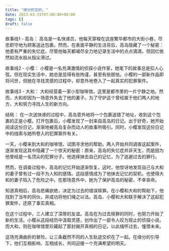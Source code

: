 ```yaml
---
title: "缘分的交织。"
date: 2023-03-31T07:00:00+08:00
tags: []
draft: false
---
```


故事线1 - 高岛：
高岛是一名快递员，他每天穿梭在这座繁华都市的大街小巷，尽忠职守地为顾客送达包裹。然而，在表面平静的生活背后，高岛隐藏了一个秘密：他患有严重的失忆症。尽管他每天都竭尽全力地记录生活中的点点滴滴，但回忆依然如流水般从指尖滑过。

故事线2 - 小樱：
小樱是一名充满激情的侦探小说作家，她笔下的故事总是扣人心弦。但在现实生活中，她总是显得有些拘谨，甚至有些胆怯。小樱的一部新作品即将问世，但她在寻找灵感的过程中，却意外地卷入了一起真实的犯罪案件。

故事线3 - 大和：
大和经营着一家小型咖啡馆，这里是都市里的一片宁静之地。然而，大和却因为一场意外失去了他的妻子。为了守护这个曾经属于他们两人的地方，大和努力寻找人生的新方向。

结局：
在一次送快递的过程中，高岛意外地将一个包裹送错了地址，收到这个包裹的正是小樱。打开包裹后，小樱发现了一封来自高岛的日记。出于好奇，她开始阅读这份日记，渐渐地被高岛复杂而动人的故事所吸引。同时，小樱发现这份日记中的线索与她所卷入的犯罪案件有关。

一天，小樱来到大和的咖啡馆，试图寻求他的帮助。两人开始共同调查这起案件，逐渐发现这其中隐藏了一个惊天的秘密：原来，高岛的失忆症并非天生，而是因为他曾经是一名顶尖的犯罪分子。他选择抹去自己的记忆，为了逃避过去的罪行。

然而，在调查过程中，高岛的记忆开始逐渐恢复。这时，他惊讶地发现自己与大和的妻子曾有过一段不为人知的感情。这段感情成为了他抹去记忆的契机，也使得大和的妻子陷入了危险之中。在那场意外中，她为了保护高岛的秘密，不幸丧命。

知道真相后，高岛悲痛欲绝，决定为过去的错误赎罪。在小樱和大和的帮助下，他找到了当年的同伙，并成功将他们绳之以法。高岛、小樱和大和联手解决了这起犯罪案件，还原了事实真相。

在这个过程中，三人建立了深厚的友谊。高岛在为过去赎罪的同时，也努力开始了新的生活。小樱从这段经历中汲取灵感，创作出了一部令人叹为观止的侦探小说。而大和，则在咖啡馆里珍藏起了那封揭开真相的日记，以此缅怀过去，憧憬未来。

这场充满曲折的冒险，让三条截然不同的人生轨迹交织在了一起。在缘分的引导下，他们互相影响、互相成长，共同迎接一个充满希望的明天。